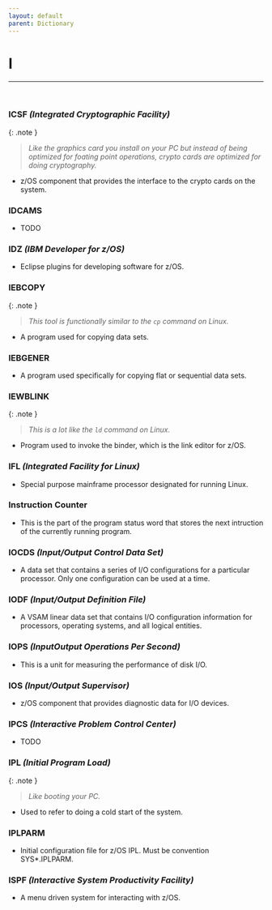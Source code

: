 ```yaml
---
layout: default
parent: Dictionary
---
```


# I

<hr>
&nbsp;

### ICSF *(Integrated Cryptographic Facility)*

{: .note }
> _Like the graphics card you install on your PC but instead of being optimized for foating point operations, crypto cards are optimized for doing cryptography._

* z/OS component that provides the interface to the crypto cards on the system.

### IDCAMS
* TODO

### IDZ *(IBM Developer for z/OS)*
* Eclipse plugins for developing software for z/OS.

### IEBCOPY

{: .note }
> _This tool is functionally similar to the `cp` command on Linux._

* A program used for copying data sets.

### IEBGENER
* A program used specifically for copying flat or sequential data sets.

### IEWBLINK

{: .note }
> _This is a lot like the `ld` command on Linux._

* Program used to invoke the binder, which is the link editor for z/OS.

### IFL *(Integrated Facility for Linux)*
* Special purpose mainframe processor designated for running Linux.

### Instruction Counter
* This is the part of the program status word that stores the next intruction of the currently running program.

### IOCDS *(Input/Output Control Data Set)*
* A data set that contains a series of I/O configurations for a particular processor. Only one configuration can be used at a time.

### IODF *(Input/Output Definition File)*
* A VSAM linear data set that contains I/O configuration information for processors, operating systems, and all logical entities.

### IOPS *(InputOutput Operations Per Second)*
* This is a unit for measuring the performance of disk I/O.

### IOS *(Input/Output Supervisor)*
* z/OS component that provides diagnostic data for I/O devices.

### IPCS *(Interactive Problem Control Center)*
* TODO

### IPL *(Initial Program Load)*

{: .note }
> _Like booting your PC._

* Used to refer to doing a cold start of the system.

### IPLPARM 
* Initial configuration file for z/OS IPL. Must be convention SYS*.IPLPARM.


### ISPF *(Interactive System Productivity Facility)*
* A menu driven system for interacting with z/OS.
